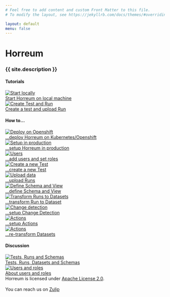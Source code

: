 ```yaml
---
# Feel free to add content and custom Front Matter to this file.
# To modify the layout, see https://jekyllrb.com/docs/themes/#overriding-theme-defaults

layout: default
menu: false
---
```


# Horreum

<h3 id="project_description">{{ site.description }}</h3>

<h4>Tutorials</h4>
<div class="tasks">
    <a class="task" href="docs/tutorial/start.html">
        <div class="task_icon_box">
            <img src="assets/images/index/local_machine.png" alt="Start locally">
        </div>
        Start Horreum on local machine
    </a>
    <a class="task" href="docs/tutorial/create_test_run.html">
        <div class="task_icon_box">
            <img src="assets/images/index/create_test.png" alt="Create Test and Run">
        </div>
        Create a test and upload Run
    </a>
</div>
<h4>How to...</h4>
<div class="tasks">
    <a class="task" href="docs/howto/operator.html">
        <div class="task_icon_box">
            <img src="assets/images/index/cloud_deploy.png" alt="Deploy on Openshift">
        </div>
        ...deploy Horreum on Kubernetes/Openshift
    </a>
    <a class="task" href="docs/howto/production.html">
        <div class="task_icon_box">
            <img src="assets/images/index/production.png" alt="Setup in production">
        </div>
        ...setup Horreum in production
    </a>
    <a class="task" href="docs/howto/add_users.html">
        <div class="task_icon_box">
            <img src="assets/images/index/users.png" alt="Users">
        </div>
        ...add users and set roles
    </a>
    <a class="task" href="docs/howto/create_test.html">
        <div class="task_icon_box">
            <img src="assets/images/index/create_test.png" alt="Create a new Test">
        </div>
        ...create a new Test
    </a>
    <a class="task" href="docs/howto/upload.html">
        <div class="task_icon_box">
            <img src="assets/images/index/upload.png" alt="Upload data">
        </div>
        ...upload Runs
    </a>
    <a class="task" href="docs/howto/define_schema.html">
        <div class="task_icon_box">
            <img src="assets/images/index/define_schema.png" alt="Define Schema and View">
        </div>
        ...define Schema and View
    </a>
    <a class="task" href="docs/howto/datasets.html">
        <div class="task_icon_box">
            <img src="assets/images/index/runs_to_datasets.png" alt="Transform Runs to Datasets">
        </div>
        ...transform Run to Dataset
    </a>
    <a class="task" href="docs/howto/change_detection.html">
        <div class="task_icon_box">
            <img src="assets/images/index/change_detection.png" alt="Change detection">
        </div>
        ...setup Change Detection
    </a>
    <a class="task" href="docs/howto/actions.html">
        <div class="task_icon_box">
            <img src="assets/images/index/actions.png" alt="Actions">
        </div>
        ...setup Actions
    </a>
    <a class="task" href="docs/howto/retransform_datasets.html">
        <div class="task_icon_box">
            <img src="assets/images/index/retransform_datasets.png" alt="Actions">
        </div>
        ...re-transform Datasets
    </a>
</div>
<h4>Discussion</h4>
<div class="tasks">
    <a class="task" href="docs/about/concepts.html">
        <div class="task_icon_box">
            <img src="assets/images/index/puzzle.png" alt="Tests, Runs and Schemas">
        </div>
        Tests, Runs, Datasets and Schemas
    </a>
    <a class="task" href="docs/about/users.html">
        <div class="task_icon_box">
            <img src="assets/images/index/users.png" alt="Users and roles">
        </div>
        About users and roles
    </a>
</div>
<div style="clear: both">
Horreum is licensed under <a href="http://www.apache.org/licenses/LICENSE-2.0">Apache License 2.0</a>.<br>
<br>
You can reach us on <a href="https://hyperfoil.zulipchat.com/">Zulip</a>
</div>
